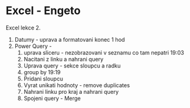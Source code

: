 # Excel - Engeto


Excel lekce 2.
  1. Datumy - uprava a formatovani  konec 1 hod
  2. Power Query - 
        1. uprava sliceru - nezobrazovani v seznamu co tam nepatri    19:03
        2. Nacitani z linku a nahrani query
        3. Uprava query - sekce sloupcu a radku
        4. group by   19:19
        5. Pridani sloupcu
        6. Vyrat unikati hodnoty - remove duplicates
        7. Nahrani linku pro kraj  a nahrani query
        8. Spojeni query - Merge
